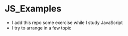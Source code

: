 # JS_Examples

 * I add this repo some exercise while I study JavaScript
 * I try to arrange  in a few topic
